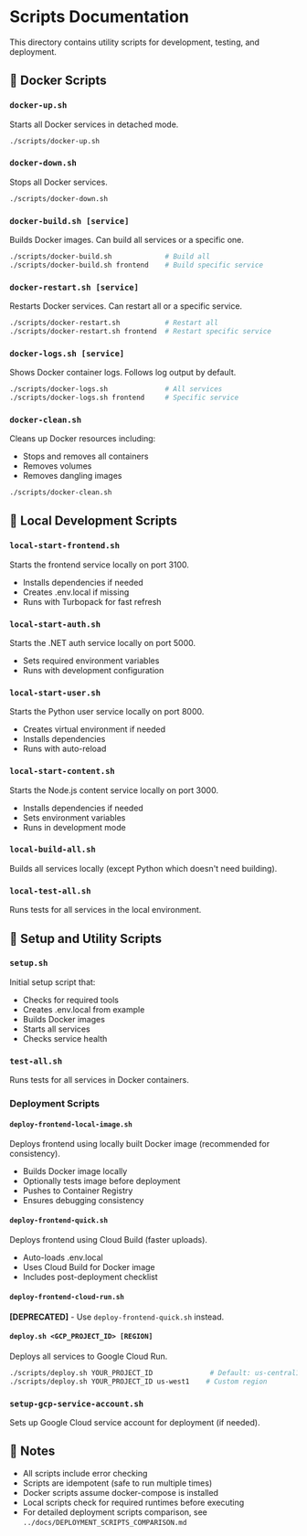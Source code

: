 # Scripts Documentation

This directory contains utility scripts for development, testing, and deployment.

## 🚀 Docker Scripts

### `docker-up.sh`
Starts all Docker services in detached mode.
```bash
./scripts/docker-up.sh
```

### `docker-down.sh`
Stops all Docker services.
```bash
./scripts/docker-down.sh
```

### `docker-build.sh [service]`
Builds Docker images. Can build all services or a specific one.
```bash
./scripts/docker-build.sh             # Build all
./scripts/docker-build.sh frontend    # Build specific service
```

### `docker-restart.sh [service]`
Restarts Docker services. Can restart all or a specific service.
```bash
./scripts/docker-restart.sh           # Restart all
./scripts/docker-restart.sh frontend  # Restart specific service
```

### `docker-logs.sh [service]`
Shows Docker container logs. Follows log output by default.
```bash
./scripts/docker-logs.sh              # All services
./scripts/docker-logs.sh frontend     # Specific service
```

### `docker-clean.sh`
Cleans up Docker resources including:
- Stops and removes all containers
- Removes volumes
- Removes dangling images
```bash
./scripts/docker-clean.sh
```

## 🏃 Local Development Scripts

### `local-start-frontend.sh`
Starts the frontend service locally on port 3100.
- Installs dependencies if needed
- Creates .env.local if missing
- Runs with Turbopack for fast refresh

### `local-start-auth.sh`
Starts the .NET auth service locally on port 5000.
- Sets required environment variables
- Runs with development configuration

### `local-start-user.sh`
Starts the Python user service locally on port 8000.
- Creates virtual environment if needed
- Installs dependencies
- Runs with auto-reload

### `local-start-content.sh`
Starts the Node.js content service locally on port 3000.
- Installs dependencies if needed
- Sets environment variables
- Runs in development mode

### `local-build-all.sh`
Builds all services locally (except Python which doesn't need building).

### `local-test-all.sh`
Runs tests for all services in the local environment.

## 🔧 Setup and Utility Scripts

### `setup.sh`
Initial setup script that:
- Checks for required tools
- Creates .env.local from example
- Builds Docker images
- Starts all services
- Checks service health

### `test-all.sh`
Runs tests for all services in Docker containers.

### Deployment Scripts

#### `deploy-frontend-local-image.sh`
Deploys frontend using locally built Docker image (recommended for consistency).
- Builds Docker image locally
- Optionally tests image before deployment
- Pushes to Container Registry
- Ensures debugging consistency

#### `deploy-frontend-quick.sh`
Deploys frontend using Cloud Build (faster uploads).
- Auto-loads .env.local
- Uses Cloud Build for Docker image
- Includes post-deployment checklist

#### `deploy-frontend-cloud-run.sh`
**[DEPRECATED]** - Use `deploy-frontend-quick.sh` instead.

#### `deploy.sh <GCP_PROJECT_ID> [REGION]`
Deploys all services to Google Cloud Run.
```bash
./scripts/deploy.sh YOUR_PROJECT_ID              # Default: us-central1
./scripts/deploy.sh YOUR_PROJECT_ID us-west1    # Custom region
```

### `setup-gcp-service-account.sh`
Sets up Google Cloud service account for deployment (if needed).

## 📝 Notes

- All scripts include error checking
- Scripts are idempotent (safe to run multiple times)
- Docker scripts assume docker-compose is installed
- Local scripts check for required runtimes before executing
- For detailed deployment scripts comparison, see `../docs/DEPLOYMENT_SCRIPTS_COMPARISON.md`